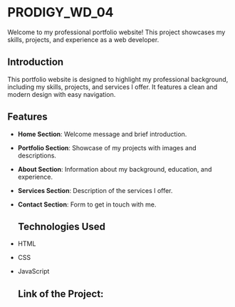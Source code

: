 # PRODIGY_WD_04

Welcome to my professional portfolio website! This project showcases my skills, projects, and experience as a web developer.

## Introduction

This portfolio website is designed to highlight my professional background, including my skills, projects, and services I offer. It features a clean and modern design with easy navigation.

## Features

- **Home Section**: Welcome message and brief introduction.
- **Portfolio Section**: Showcase of my projects with images and descriptions.
- **About Section**: Information about my background, education, and experience.
- **Services Section**: Description of the services I offer.
- **Contact Section**: Form to get in touch with me.

  ## Technologies Used

- HTML
- CSS
- JavaScript

  ## Link of the Project:
